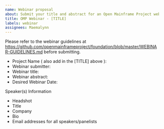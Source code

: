 ```yaml
---
name: Webinar proposal
about: Submit your title and abstract for an Open Mainframe Project webinar
title: OMP Webinar - [TITLE]
labels: webinar
assignees: Maemalynn
---
```


Please refer to the webinar guidelines at https://github.com/openmainframeproject/foundation/blob/master/WEBINAR-GUIDELINES.md before submitting.

- Project Name ( also add in the [TITLE] above ):
- Webinar submitter: 
- Webinar title: 
- Webinar abstract: 
- Desired Webinar Date: 

Speaker(s) Information
- Headshot
- Title
- Company
- Bio
- Email addresses for all speakers/panelists
